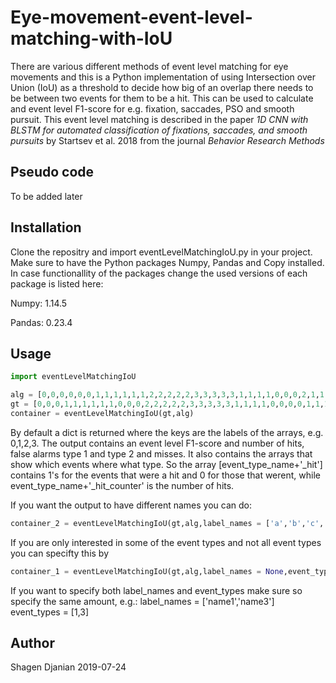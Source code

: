 # Eye-movement-event-level-matching-with-IoU
There are various different methods of event level matching for eye movements and this is a Python implementation of using Intersection over Union (IoU) as a threshold to decide how big of an overlap there needs to be between two events for them to be a hit. This can be used to calculate and event level F1-score for e.g. fixation, saccades, PSO and smooth pursuit. This event level matching is described in the paper *1D CNN with BLSTM for automated classification of fixations, saccades, and smooth pursuits* by Startsev et al. 2018 from the journal *Behavior Research Methods*

## Pseudo code
To be added later



## Installation

Clone the repositry and import eventLevelMatchingIoU.py in your project. Make sure to have the Python packages Numpy, Pandas and Copy installed. In case functionallity of the packages change the used versions of each package is listed here:


Numpy: 1.14.5


Pandas: 0.23.4

## Usage

```python
import eventLevelMatchingIoU

alg = [0,0,0,0,0,0,1,1,1,1,1,1,2,2,2,2,2,3,3,3,3,3,1,1,1,1,0,0,0,2,1,1,1,1,1]
gt = [0,0,0,1,1,1,1,1,1,0,0,0,2,2,2,2,2,3,3,3,3,3,1,1,1,1,0,0,0,0,1,1,1,0,1]
container = eventLevelMatchingIoU(gt,alg)
```
By default a dict is returned where the keys are the labels of the arrays, e.g. 0,1,2,3. The output contains an event level F1-score and number of hits, false alarms type 1 and type 2 and misses. It also contains the arrays that show which events where what type. So the array [event_type_name+'_hit'] contains 1's for the events that were a hit and 0 for those that werent, while event_type_name+'_hit_counter' is the number of hits.

If you want the output to have different names you can do:

```python
container_2 = eventLevelMatchingIoU(gt,alg,label_names = ['a','b','c','d'])
```
If you are only interested in some of the event types and not all event types you can specifty this by

```python
container_1 = eventLevelMatchingIoU(gt,alg,label_names = None,event_types = [0,3])
```
If you want to specify both label_names and event_types make sure so specify the same amount, e.g.: 
label_names = ['name1','name3']
event_types = [1,3]

## Author
Shagen Djanian
2019-07-24
